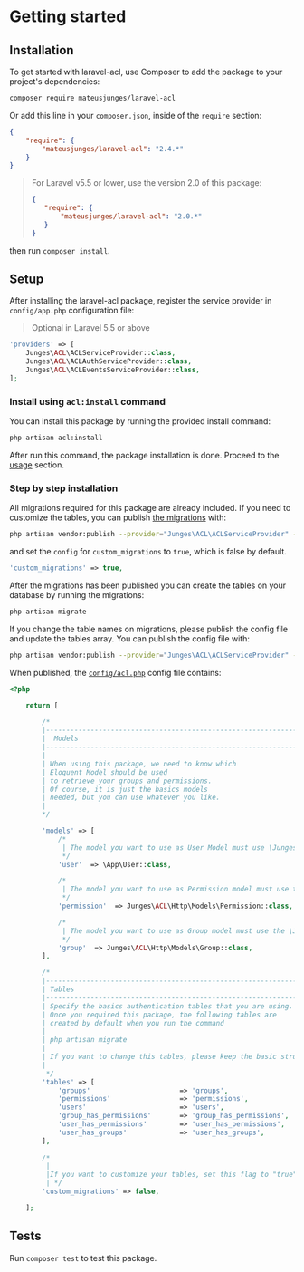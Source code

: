 # Getting started

## Installation
 
To get started with laravel-acl, use Composer to add the package to your project's dependencies:

```bash
composer require mateusjunges/laravel-acl
```

Or add this line in your `composer.json`, inside of the `require` section:

```json
{
    "require": {
        "mateusjunges/laravel-acl": "2.4.*"
    }
}
```

> For Laravel v5.5 or lower, use the version 2.0 of this package:
>```json
>{
>    "require": {
>        "mateusjunges/laravel-acl": "2.0.*"
>    }
>}
>```

then run `composer install`.


## Setup


After installing the laravel-acl package, register the service provider in
`config/app.php` configuration file:

> Optional in Laravel 5.5 or above

```php
'providers' => [
    Junges\ACL\ACLServiceProvider::class,
    Junges\ACL\ACLAuthServiceProvider::class,
    Junges\ACL\ACLEventsServiceProvider::class,
];
```

### Install using `acl:install` command

You can install this package by running the provided install command:
```bash
php artisan acl:install
```

After run this command, the package installation is done. Proceed to the [usage](#usage) section.

### Step by step installation

All migrations required for this package are already included. If you
need to customize the tables, you can publish [the migrations](https://github.com/mateusjunges/laravel-acl/tree/master/src/database/migrations)
with:

```bash
php artisan vendor:publish --provider="Junges\ACL\ACLServiceProvider" --tag="acl-migrations"
```
and set the `config` for `custom_migrations` to `true`, which is false by default. 

```php
'custom_migrations' => true,
```

After the migrations has been published you can create the tables on your database by running the migrations:
```bash
php artisan migrate
```
If you change the table names on migrations, please
publish the config file and update the tables array.
You can publish the config file with:

```bash
php artisan vendor:publish --provider="Junges\ACL\ACLServiceProvider" --tag="acl-config"
```

When published, the [`config/acl.php`](https://github.com/mateusjunges/laravel-acl/blob/master/config/acl.php) config file contains:

```php
<?php

    return [

        /*
        |--------------------------------------------------------------------------
        |  Models
        |--------------------------------------------------------------------------
        |
        | When using this package, we need to know which
        | Eloquent Model should be used
        | to retrieve your groups and permissions.
        | Of course, it is just the basics models
        | needed, but you can use whatever you like.
        |
        */

        'models' => [
            /*
             | The model you want to use as User Model must use \Junges\ACL\Traits\UsersTrait
             */
            'user'  => \App\User::class,

            /*
             | The model you want to use as Permission model must use the \Junges\ACL\Traits\PermissionsTrait
             */
            'permission'  => Junges\ACL\Http\Models\Permission::class,

            /*
             | The model you want to use as Group model must use the \Junges\ACL\Traits\GroupsTrait
             */
            'group'  => Junges\ACL\Http\Models\Group::class,
        ],

        /*
        |--------------------------------------------------------------------------
        | Tables
        |--------------------------------------------------------------------------
        | Specify the basics authentication tables that you are using.
        | Once you required this package, the following tables are
        | created by default when you run the command
        |
        | php artisan migrate
        |
        | If you want to change this tables, please keep the basic structure unchanged.
        |
         */
        'tables' => [
            'groups'                      => 'groups',
            'permissions'                 => 'permissions',
            'users'                       => 'users',
            'group_has_permissions'       => 'group_has_permissions',
            'user_has_permissions'        => 'user_has_permissions',
            'user_has_groups'             => 'user_has_groups',
        ],
        
        /*
         |
         |If you want to customize your tables, set this flag to "true"
         | */
        'custom_migrations' => false,

    ];
```

## Tests

Run `composer test` to test this package.
